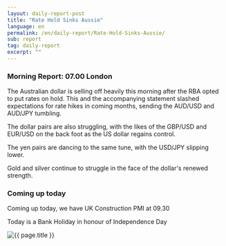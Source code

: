 ```yaml
---
layout: daily-report-post
title: "Rate Hold Sinks Aussie"
language: en
permalink: /en/daily-report/Rate-Hold-Sinks-Aussie/
sub: report
tag: daily-report
excerpt: ""
---
```

### Morning Report: 07.00 London

The Australian dollar is selling off heavily this morning after the RBA opted to put rates on hold. This and the accompanying statement slashed expectations for rate hikes in coming months, sending the AUD/USD and AUD/JPY tumbling. 

The dollar pairs are also struggling, with the likes of the GBP/USD and EUR/USD on the back foot as the US dollar regains control. 

The yen pairs are dancing to the same tune, with the USD/JPY slipping lower. 

Gold and silver continue to struggle in the face of the dollar's renewed strength. 

### Coming up today

Coming up today, we have UK Construction PMI at 09.30

Today is a Bank Holiday in honour of Independence Day
 

<p><img src="{{ "/assets/images/daily-report/2017-07-04_07-25-05.jpg" | relative_url }}" alt="{{ page.title }}" title="{{ page.title }}"></p>